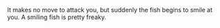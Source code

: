 It makes no move to attack you, but suddenly the fish begins to smile at you. A smiling fish is pretty freaky.